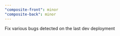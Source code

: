 ```yaml
---
"composite-front": minor
"composite-back": minor
---
```


Fix various bugs detected on the last dev deployment
